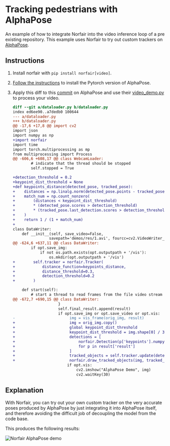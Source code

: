 # Tracking pedestrians with AlphaPose

An example of how to integrate Norfair into the video inference loop of a pre existing repository. This example uses Norfair to try out custom trackers on [AlphaPose](https://github.com/MVIG-SJTU/AlphaPose).

## Instructions

1. Install norfair with `pip install norfair[video]`.
2. [Follow the instructions](https://github.com/MVIG-SJTU/AlphaPose/tree/pytorch#installation) to install the Pytorch version of AlphaPose.
3. Apply this diff to this [commit](https://github.com/MVIG-SJTU/AlphaPose/commit/ded84d450faf56227680f0527ff7e24ab7268754) on AlphaPose and use their [video_demo.py](https://github.com/MVIG-SJTU/AlphaPose/blob/ded84d450faf56227680f0527ff7e24ab7268754/video_demo.py) to process your video.

    ```diff
    diff --git a/dataloader.py b/dataloader.py
    index ed6ee90..a7dedb0 100644
    --- a/dataloader.py
    +++ b/dataloader.py
    @@ -17,6 +17,8 @@ import cv2
    import json
    import numpy as np
    +import norfair
    import time
    import torch.multiprocessing as mp
    from multiprocessing import Process
    @@ -606,6 +608,17 @@ class WebcamLoader:
            # indicate that the thread should be stopped
            self.stopped = True

    +detection_threshold = 0.2
    +keypoint_dist_threshold = None
    +def keypoints_distance(detected_pose, tracked_pose):
    +    distances = np.linalg.norm(detected_pose.points - tracked_pose.estimate, axis=1)
    +    match_num = np.count_nonzero(
    +        (distances < keypoint_dist_threshold)
    +        * (detected_pose.scores > detection_threshold)
    +        * (tracked_pose.last_detection.scores > detection_threshold)
    +    )
    +    return 1 / (1 + match_num)
    +
    class DataWriter:
        def __init__(self, save_video=False,
                    savepath='demos/res/1.avi', fourcc=cv2.VideoWriter_fourcc(*'XVID'), fps=25, frameSize=(640,480),
    @@ -624,6 +637,11 @@ class DataWriter:
            if opt.save_img:
                if not os.path.exists(opt.outputpath + '/vis'):
                    os.mkdir(opt.outputpath + '/vis')
    +        self.tracker = norfair.Tracker(
    +            distance_function=keypoints_distance,
    +            distance_threshold=0.3,
    +            detection_threshold=0.2
    +        )

        def start(self):
            # start a thread to read frames from the file video stream
    @@ -672,7 +690,15 @@ class DataWriter:
                        }
                        self.final_result.append(result)
                        if opt.save_img or opt.save_video or opt.vis:
    -                        img = vis_frame(orig_img, result)
    +                        img = orig_img.copy()
    +                        global keypoint_dist_threshold
    +                        keypoint_dist_threshold = img.shape[0] / 30
    +                        detections = [
    +                            norfair.Detection(p['keypoints'].numpy(), scores=p['kp_score'].squeeze().numpy())
    +                            for p in result['result']
    +                        ]
    +                        tracked_objects = self.tracker.update(detections=detections)
    +                        norfair.draw_tracked_objects(img, tracked_objects)
                            if opt.vis:
                                cv2.imshow("AlphaPose Demo", img)
                                cv2.waitKey(30)
    ```

## Explanation

With Norfair, you can try out your own custom tracker on the very accurate poses produced by AlphaPose by just integrating it into AlphaPose itself, and therefore avoiding the difficult job of decoupling the model from the code base.

This produces the following results:

![Norfair AlphaPose demo](../../docs/alphapose.gif)
